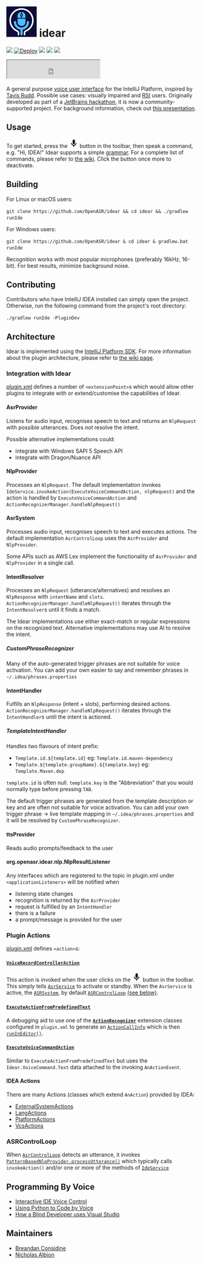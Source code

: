 # ![idear icon](src%2Fmain%2Fresources%2FMETA-INF%2FpluginIcon.svg) idear 

[![][jetbrains-team-svg]][jetbrains-team-page]
[![Deploy](https://github.com/OpenASR/idear/workflows/Deploy/badge.svg)](https://github.com/OpenASR/idear/actions?query=workflow%3ABuild)
[![][teamcity-status-svg]][teamcity-build-status]
[![][plugin-repo-svg]][plugin-repo-page]
[![][plugin-download-svg]][plugin-repo-page]
<iframe width="245px" height="48px" src="https://plugins.jetbrains.com/embeddable/install/7910"></iframe>

A general purpose [voice user interface](https://en.wikipedia.org/wiki/Voice_user_interface) for the IntelliJ Platform, inspired by [Tavis Rudd](https://www.youtube.com/watch?v=8SkdfdXWYaI). 
Possible use cases: visually impaired and [RSI](https://en.wikipedia.org/wiki/Repetitive_strain_injury) users. Originally developed as part of a [JetBrains hackathon](https://blog.jetbrains.com/blog/2015/08/31/jetbrains-3rd-annual-hackathon-new-generation-debugger-grabs-1st-place/), it is now a community-supported project. For background information, check out [this presentation](https://speakerdeck.com/breandan/programming-java-by-voice).

## Usage

To get started, press the <img src="src/main/resources/org/openasr/idear/icons/start.svg" height="24" alt="Voice control"/> button in the toolbar, then speak a command, e.g. "Hi, IDEA!" Idear supports a simple [grammar](src/main/resources/org/openasr/idear/grammars/command.gram). For a complete list of commands, please refer to [the wiki](https://github.com/OpenASR/idear/wiki/Feature-Roadmap#features). Click the button once more to deactivate.

## Building

For Linux or macOS users:

`git clone https://github.com/OpenASR/idear && cd idear && ./gradlew runIde`

For Windows users:

`git clone https://github.com/OpenASR/idear & cd idear & gradlew.bat runIde`

Recognition works with most popular microphones (preferably 16kHz, 16-bit). For best results, minimize background noise.

## Contributing

Contributors who have IntelliJ IDEA installed can simply open the project. Otherwise, run the following command from the project's root directory:

`./gradlew runIde -PluginDev`

## Architecture

Idear is implemented using the [IntelliJ Platform SDK](https://www.jetbrains.org/intellij/sdk/docs/intro/welcome.html). For more information about the plugin architecture, please refer to [the wiki page](https://github.com/OpenASR/idear/wiki/Architecture).

### Integration with Idear

[plugin.xml](src/main/resources/META-INF/plugin.xml) defines a number of `<extensionPoint>`s which would allow other plugins to integrate with or extend/customise the capabilities of Idear.

#### AsrProvider
Listens for audio input, recognises speech to text and returns an `NlpRequest` with possible utterances.
Does _not_ resolve the intent.

Possible alternative implementations could:

- integrate with Windows SAPI 5 Speech API
- integrate with Dragon/Nuance API

#### NlpProvider
Processes an `NlpRequest`.
The default implementation invokes `IdeService.invokeAction(ExecuteVoiceCommandAction, nlpRequest)`
and the action is handled by `ExecuteVoiceCommandAction` and `ActionRecognizerManager.handleNlpRequest()`

#### AsrSystem
Processes audio input, recognises speech to text and executes actions.
The default implementation `AsrControlLoop` uses the `AsrProvider` and `NlpProvider`.

Some APIs such as AWS Lex implement the functionality of `AsrProvider` and `NlpProvider` in a single call.

#### IntentResolver
Processes an `NlpRequest` (utterance/alternatives) and resolves an `NlpResponse` with `intentName` and `slots`.
`ActionRecognizerManager.handleNlpRequest()` iterates through the `IntentResolver`s until it finds a match.

The Idear implementations use either exact-match or regular expressions on the recognized text.
Alternative implementations may use AI to resolve the intent.

##### CustomPhraseRecognizer
Many of the auto-generated trigger phrases are not suitable for voice activation. You can add your own easier to 
say and remember phrases in `~/.idea/phrases.properties`
 
#### IntentHandler
Fulfills an `NlpResponse` (intent + slots), performing desired actions.
`ActionRecognizerManager.handleNlpRequest()` iterates through the `IntentHandler`s until the intent is actioned.

##### TemplateIntentHandler
Handles two flavours of intent prefix: 

- `Template.id.${template.id}` eg: `Template.id.maven-dependency`
- `Template.${template.groupName}.${template.key}` eg: `Template.Maven.dep`

`template.id` is often null. 
`template.key` is the "Abbreviation" that you would normally type before pressing `TAB`.

The default trigger phrases are generated from the template description or key and are often not suitable for voice activation.
You can add your own trigger phrase -> live template mapping in `~/.idea/phrases.properties` and it will be resolved by `CustomPhraseRecognizer`.

#### ttsProvider
Reads audio prompts/feedback to the user

#### org.openasr.idear.nlp.NlpResultListener
Any interfaces which are registered to the topic in plugin.xml under `<applicationListeners>` will be notified when

- listening state changes
- recognition is returned by the `AsrProvider`
- request is fulfilled by an `IntentHandler`
- there is a failure
- a prompt/message is provided for the user  


### Plugin Actions

[plugin.xml](src/main/resources/META-INF/plugin.xml) defines `<action>`s:

#### [`VoiceRecordControllerAction`](src/main/java/org/openasr/idear/actions/VoiceRecordControllerAction.kt)
  This action is invoked when the user clicks on the <img src="src/main/resources/org/openasr/idear/icons/start.svg" height="24" alt="Voice control"/> button in the toolbar.
  This simply tells [`AsrService`](src/main/java/org/openasr/idear/asr/AsrService.kt) to activate or standby.
  When the `AsrService` is active, the [`ASRSystem`](src/main/java/org/openasr/idear/asr/ASRSystem.kt), 
  by default [`ASRControlLoop`][ASRControlLoop] [(see below)](#ASRControlLoop).

#### [`ExecuteActionFromPredefinedText`](src/main/java/org/openasr/idear/actions/ExecuteActionFromPredefinedText.kt)
  A debugging aid to use one of the [**`ActionRecognizer`**](src/main/java/org/openasr/idear/actions/recognition/ActionRecognizer.kt) 
  extension classes configured in `plugin.xml` to generate an [`ActionCallInfo`](src/main/java/org/openasr/idear/actions/recognition/ActionCallInfo.kt)
  which is then [`runInEditor()`](src/main/java/org/openasr/idear/actions/ExecuteActionByCommandText.kt#L25).
  
#### [`ExecuteVoiceCommandAction`](src/main/java/org/openasr/idear/actions/ExecuteVoiceCommandAction.kt)
  Similar to `ExecuteActionFromPredefinedText` but uses the `Idear.VoiceCommand.Text` data attached to the invoking `AnActionEvent`.

   
#### IDEA Actions

There are many Actions (classes which extend `AnAction`) provided by IDEA:   
   
  - [ExternalSystemActions](https://upsource.jetbrains.com/idea-ce/file/idea-ce-1d111593d9e5208b6783f381b507e34866587ec8/platform/platform-resources/src/idea/ExternalSystemActions.xml)
  - [LangActions](https://upsource.jetbrains.com/idea-ce/file/idea-ce-1d111593d9e5208b6783f381b507e34866587ec8/platform/platform-resources/src/idea/LangActions.xml)
  - [PlatformActions](https://upsource.jetbrains.com/idea-ce/file/idea-ce-1d111593d9e5208b6783f381b507e34866587ec8/platform/platform-resources/src/idea/PlatformActions.xml)
  - [VcsActions](https://upsource.jetbrains.com/idea-ce/file/idea-ce-1d111593d9e5208b6783f381b507e34866587ec8/platform/platform-resources/src/idea/VcsActions.xml)

### ASRControlLoop

When [`AsrControlLoop`][AsrControlLoop] detects an utterance, it invokes 
[`PatternBasedNlpProvider.processUtterance()`](src/main/java/org/openasr/idear/nlp/PatternBasedNlpProvider.kt#L43)
which typically calls `invokeAction()` and/or one or more of the methods of [`IdeService`](src/main/java/org/openasr/idear/ide/IdeService.kt)

## Programming By Voice

- [Interactive IDE Voice Control](https://www.youtube.com/watch?v=eARvFI7hm40)
- [Using Python to Code by Voice](https://www.youtube.com/watch?v=8SkdfdXWYaI)
- [How a Blind Developer uses Visual Studio](https://www.youtube.com/watch?v=iWXebEeGwn0)

## Maintainers

* [Breandan Considine](https://github.com/breandan/)
* [Nicholas Albion](https://github.com/nalbion)

<!-- Badges -->
[jetbrains-team-page]: https://confluence.jetbrains.com/display/ALL/JetBrains+on+GitHub
[jetbrains-team-svg]: http://jb.gg/badges/team.svg
[travis-build-status]: https://travis-ci.com/OpenASR/idear
[travis-status-svg]: https://travis-ci.com/OpenASR/idear.svg?branch=master
[teamcity-build-status]: https://teamcity.jetbrains.com/viewType.html?buildTypeId=idear_buildplugin&guest=1
[teamcity-status-svg]: https://teamcity.jetbrains.com/app/rest/builds/buildType:idear_buildplugin/statusIcon.svg
[plugin-repo-page]: https://plugins.jetbrains.com/plugin/7910-idear
[plugin-repo-svg]: https://img.shields.io/jetbrains/plugin/v/7910-idear.svg
[plugin-download-svg]: https://img.shields.io/jetbrains/plugin/d/7910-idear.svg


[AsrControlLoop]: src/main/java/org/openasr/idear/asr/AsrControlLoop.kt
